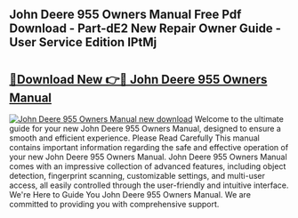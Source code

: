 ## John Deere 955 Owners Manual Free Pdf Download - Part-dE2 New Repair Owner Guide - User Service Edition IPtMj

# <h2><a href="http://bc91229.oget.top/?id=John+Deere+955+Owners+Manual">🔗Download New 👉🔴 John Deere 955 Owners Manual</a></h2>

[![John Deere 955 Owners Manual new download](https://i.imgur.com/5g1atiW.png)](http://bc91229.oget.top/?id=John+Deere+955+Owners+Manual)
Welcome to the ultimate guide for your new John Deere 955 Owners Manual, designed to ensure a smooth and efficient experience. Please Read Carefully This manual contains important information regarding the safe and effective operation of your new John Deere 955 Owners Manual. John Deere 955 Owners Manual comes with an impressive collection of advanced features, including object detection, fingerprint scanning, customizable settings, and multi-user access, all easily controlled through the user-friendly and intuitive interface. We're Here to Guide You John Deere 955 Owners Manual. We are committed to providing you with comprehensive support.
